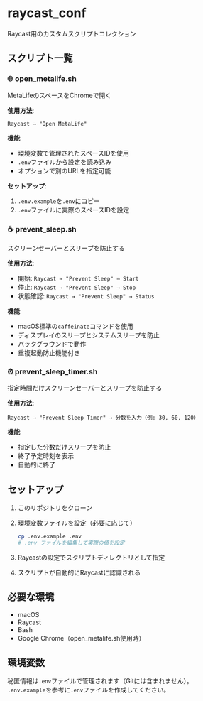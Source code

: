 # raycast_conf

Raycast用のカスタムスクリプトコレクション

## スクリプト一覧

### 🌐 open_metalife.sh

MetaLifeのスペースをChromeで開く

**使用方法**:

```text
Raycast → "Open MetaLife"
```

**機能**:

- 環境変数で管理されたスペースIDを使用
- `.env`ファイルから設定を読み込み
- オプションで別のURLを指定可能

**セットアップ**:

1. `.env.example`を`.env`にコピー
2. `.env`ファイルに実際のスペースIDを設定

### ☕ prevent_sleep.sh

スクリーンセーバーとスリープを防止する

**使用方法**:

- 開始: `Raycast → "Prevent Sleep" → Start`
- 停止: `Raycast → "Prevent Sleep" → Stop`
- 状態確認: `Raycast → "Prevent Sleep" → Status`

**機能**:

- macOS標準の`caffeinate`コマンドを使用
- ディスプレイのスリープとシステムスリープを防止
- バックグラウンドで動作
- 重複起動防止機能付き

### ⏰ prevent_sleep_timer.sh

指定時間だけスクリーンセーバーとスリープを防止する

**使用方法**:

```text
Raycast → "Prevent Sleep Timer" → 分数を入力（例: 30, 60, 120）
```

**機能**:

- 指定した分数だけスリープを防止
- 終了予定時刻を表示
- 自動的に終了

## セットアップ

1. このリポジトリをクローン
2. 環境変数ファイルを設定（必要に応じて）

   ```bash
   cp .env.example .env
   # .env ファイルを編集して実際の値を設定
   ```

3. Raycastの設定でスクリプトディレクトリとして指定
4. スクリプトが自動的にRaycastに認識される

## 必要な環境

- macOS
- Raycast
- Bash
- Google Chrome（open_metalife.sh使用時）

## 環境変数

秘匿情報は`.env`ファイルで管理されます（Gitには含まれません）。
`.env.example`を参考に`.env`ファイルを作成してください。
